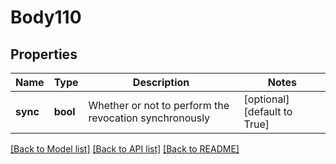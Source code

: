 # Body110

## Properties
Name | Type | Description | Notes
------------ | ------------- | ------------- | -------------
**sync** | **bool** | Whether or not to perform the revocation synchronously | [optional] [default to True]

[[Back to Model list]](../README.md#documentation-for-models) [[Back to API list]](../README.md#documentation-for-api-endpoints) [[Back to README]](../README.md)

